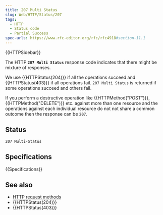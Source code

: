 ```yaml
---
title: 207 Multi Status
slug: Web/HTTP/Status/207
tags:
  - HTTP
  - Status code
  - Partial Success
spec-urls: https://www.rfc-editor.org/rfc/rfc4918#section-11.1
---
```


{{HTTPSidebar}}

The HTTP **`207 Multi Status`** response code indicates that there might be mixture of responses.

We use {{HTTPStatus(204)}} if all the operations succeed and {{HTTPStatus(403)}} if all operations fail.
`207 Multi Status` is returned if some operations succeed and others fail.

If you perform a destructive operation like {{HTTPMethod("POST")}}, {{HTTPMethod("DELETE")}} etc. against more than one resource and the operations against each individual resource do not not share a common outcome then the response can be `207`.

## Status

```
207 Multi-Status
```

## Specifications

{{Specifications}}

## See also

- [HTTP request methods](/en-US/docs/Web/HTTP/Methods)
- {{HTTPStatus(204)}}
- {{HTTPStatus(403)}}
